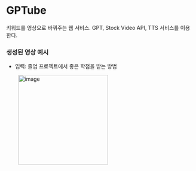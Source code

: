 # GPTube
키워드를 영상으로 바꿔주는 웹 서비스. GPT, Stock Video API, TTS 서비스를 이용한다.


### 생성된 영상 예시

- 입력: 졸업 프로젝트에서 좋은 학점을 받는 방법

&nbsp;&nbsp;&nbsp;&nbsp;&nbsp;&nbsp;&nbsp;&nbsp;[<img width="240" alt="image" src="https://i.imgur.com/2B3xhn1.png">](https://youtube.com/shorts/_uYNW-KzkMQ?si=YqiTDikEGn4AQZGw)
